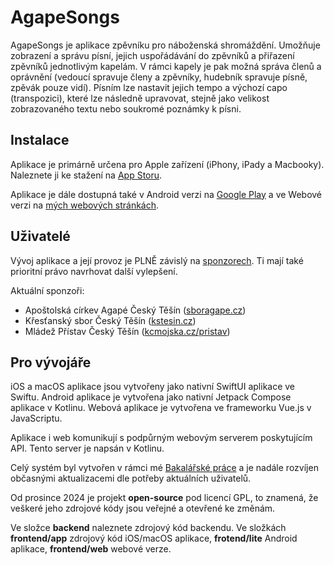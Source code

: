 # AgapeSongs

AgapeSongs je aplikace zpěvníku pro náboženská shromáždění.
Umožňuje zobrazení a správu písní, jejich uspořádávání do zpěvníků
a přiřazení zpěvníků jednotlivým kapelám. V rámci kapely je pak
možná správa členů a oprávnění (vedoucí spravuje členy a zpěvníky,
hudebník spravuje písně, zpěvák pouze vidí).
Písním lze nastavit jejich tempo a výchozí capo (transpozici), které
lze následně upravovat, stejně jako velikost zobrazovaného textu
nebo soukromé poznámky k písni.

## Instalace

Aplikace je primárně určena pro Apple zařízení (iPhony, iPady a Macbooky).
Naleznete ji ke stažení na [App Storu](https://apps.apple.com/cz/app/agapesongs/id1589595680?l=cs).

Aplikace je dále dostupná také v Android verzi na [Google Play](https://play.google.com/store/apps/details?id=cz.fit.cvut.wrzecond)
a ve Webové verzi na [mých webových stránkách](https://www.kvetinac97.cz/agape/).

## Uživatelé

Vývoj aplikace a její provoz je PLNĚ závislý na [sponzorech](https://kvetinac97.github.io/AgapeSongs/support.html).
Ti mají také prioritní právo navrhovat další vylepšení.

Aktuální sponzoři:

 - Apoštolská církev Agapé Český Těšín ([sboragape.cz](http://sboragape.cz))
 - Křesťanský sbor Český Těšín ([kstesin.cz](http://kstesin.cz))
 - Mládež Přístav Český Těšín ([kcmojska.cz/pristav](https://kcmojska.cz/pristav/))

## Pro vývojáře

iOS a macOS aplikace jsou vytvořeny jako nativní SwiftUI aplikace ve Swiftu.
Android aplikace je vytvořena jako nativní Jetpack Compose aplikace v Kotlinu.
Webová aplikace je vytvořena ve frameworku Vue.js v JavaScriptu.

Aplikace i web komunikují s podpůrným webovým serverem poskytujícím API.
Tento server je napsán v Kotlinu.

Celý systém byl vytvořen v rámci mé [Bakalářské práce](https://dspace.cvut.cz/handle/10467/102238)
a je nadále rozvíjen občasnými aktualizacemi dle potřeby aktuálních uživatelů.

Od prosince 2024 je projekt **open-source** pod licencí GPL, to znamená, že veškeré jeho zdrojové kódy
jsou veřejné a otevřené ke změnám.

Ve složce **backend** naleznete zdrojový kód backendu.
Ve složkách **frontend/app** zdrojový kód iOS/macOS aplikace, **frotend/lite** Android aplikace,
**frontend/web** webové verze.
